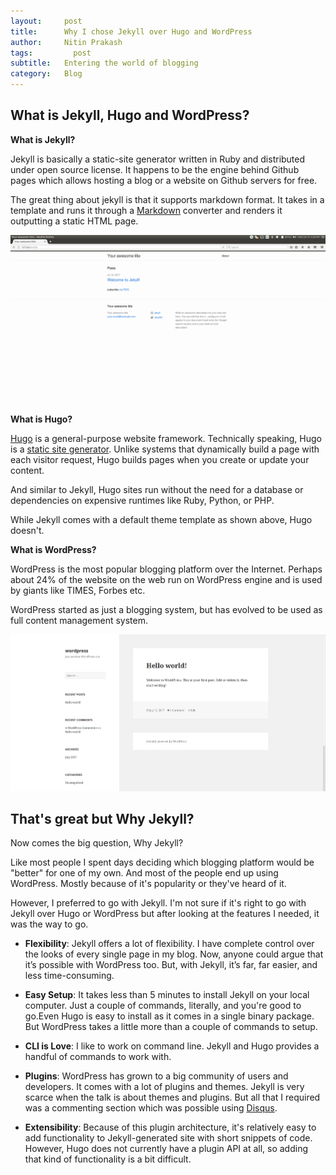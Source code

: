 ```yaml
---
layout:     post
title:      Why I chose Jekyll over Hugo and WordPress
author:     Nitin Prakash
tags: 		  post
subtitle:   Entering the world of blogging
category:   Blog
---
```

<!-- Start Writing Below in Markdown -->

## What is Jekyll, Hugo and WordPress?



**What is Jekyll?**

Jekyll is basically a static-site generator written in Ruby and distributed under open source license. It happens to be the engine behind Github pages which allows hosting a blog or a website on Github servers for free.

The great thing about jekyll is that it supports markdown format. It takes in a template and runs it through a [Markdown](https://en.wikipedia.org/wiki/Markdown) converter and renders it outputting a static HTML page.

![Jekyll-default-theme](/assets/img/first-post/def.png)
**What is Hugo?**

[Hugo](https://gohugo.io/) is a general-purpose website framework. Technically speaking, Hugo is a [static site generator](https://davidwalsh.name/introduction-static-site-generators). Unlike systems that dynamically build a page with each visitor request, Hugo builds pages when you create or update your content.

And similar to Jekyll, Hugo sites run without the need for a database or dependencies on expensive runtimes like Ruby, Python, or PHP.

While Jekyll comes with a default theme template as shown above, Hugo doesn't.

**What is WordPress?**

WordPress is the most popular blogging platform over the Internet. Perhaps about 24% of the website on the web run on WordPress engine and is used by giants like TIMES, Forbes etc.

WordPress started as just a blogging system, but has evolved to be used as full content management system.

![WordPress-default-theme](/assets/img/first-post/wp.png)



## That's great but Why Jekyll?

Now comes the big question, Why Jekyll?

Like most people I spent days deciding which blogging platform would be "better" for one of my own. And most of the people end up using WordPress. Mostly because of it's popularity or they've heard of it.

However, I preferred to go with Jekyll. I'm not sure if it's right to go with Jekyll over Hugo or WordPress but after looking at the features I needed, it was the way to go.

* **Flexibility**:
Jekyll offers a lot of flexibility. I have complete control over the looks of every single page in my blog. Now, anyone could argue that it’s possible with WordPress too. But, with Jekyll, it’s far, far easier, and less time-consuming.

* **Easy Setup**:
It takes less than 5 minutes to install Jekyll on your local computer. Just a couple of commands, literally, and you're good to go.Even Hugo is easy to install as it comes in a single binary package. But WordPress takes a little more than a couple of commands to setup.

* **CLI is Love**:
I like to work on command line. Jekyll and Hugo provides a handful of commands to work with.

* **Plugins**:
WordPress has grown to a big community of users and developers. It comes with a lot of plugins and themes. Jekyll is very scarce when the talk is about themes and plugins. But all that I required was a commenting section which was possible using [Disqus](https://disqus.com/).

* **Extensibility**:
Because of this plugin architecture, it's relatively easy to add functionality to Jekyll-generated site with short snippets of code. However, Hugo does not currently have a plugin API at all, so adding that kind of functionality is a bit difficult.
